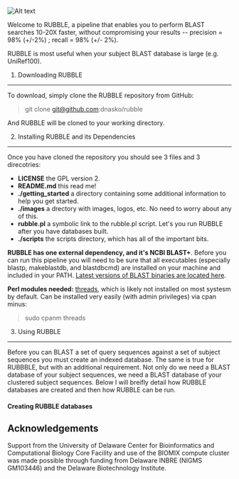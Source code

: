 ![Alt text](https://github.com/dnasko/rubble/blob/master/images/logo.png "RUBBLE!")

Welcome to RUBBLE, a pipeline that enables you to perform BLAST searches 10-20X faster, without compromising your results -- precision = 98% (+/-2%) ; recall = 98% (+/- 2%).

RUBBLE is most useful when your subject BLAST database is large (e.g. UniRef100).

1. Downloading RUBBLE
----------------------

To download, simply clone the RUBBLE repository from GitHub:

> git clone git@github.com:dnasko/rubble

And RUBBLE will be cloned to your working directory.

2. Installing RUBBLE and its Dependencies
------------------------------------------

Once you have cloned the repository you should see 3 files and 3 direcotries:

* **LICENSE** the GPL version 2.
* **README.md** this read me!
* **./getting_started** a directory containing some additional information to help you get started.
* **./images** a drectory with images, logos, etc. No need to worry about any of this.
* **rubble.pl** a symbolic link to the rubble.pl script. Let's you run RUBBLE after you have databases built.
* **./scripts** the scripts directory, which has all of the important bits.

**RUBBLE has one external dependency, and it's NCBI BLAST+**. Before you can run this pipeline you will need to be sure that all executables (especially blastp, makeblastdb, and blastdbcmd) are installed on your machine and included in your PATH. [Latest versions of BLAST binaries are located here](https://blast.ncbi.nlm.nih.gov/Blast.cgi?PAGE_TYPE=BlastDocs&DOC_TYPE=Download).

**Perl modules needed:** [threads](http://search.cpan.org/~jdhedden/threads-2.09/lib/threads.pm), which is likely not installed on most systesm by default. Can be installed very easily (with admin privileges) via cpan minus:

> sudo cpanm threads

3. Using RUBBLE
---------------

Before you can BLAST a set of query sequences against a set of subject sequences you must create an indexed database. The same is true for RUBBBLE, but with an additional requirement. Not only do we need a BLAST database of your subject sequences, we need a BLAST database of your clustered subject sequences. Below I will breifly detail how RUBBLE databases are created and then how RUBBLE can be run.

#### Creating RUBBLE databases




Acknowledgements
----------------

Support from the University of Delaware Center for Bioinformatics and Computational Biology Core Facility and use of the BIOMIX compute cluster was made possible through funding from Delaware INBRE (NIGMS GM103446) and the Delaware Biotechnology Institute.
